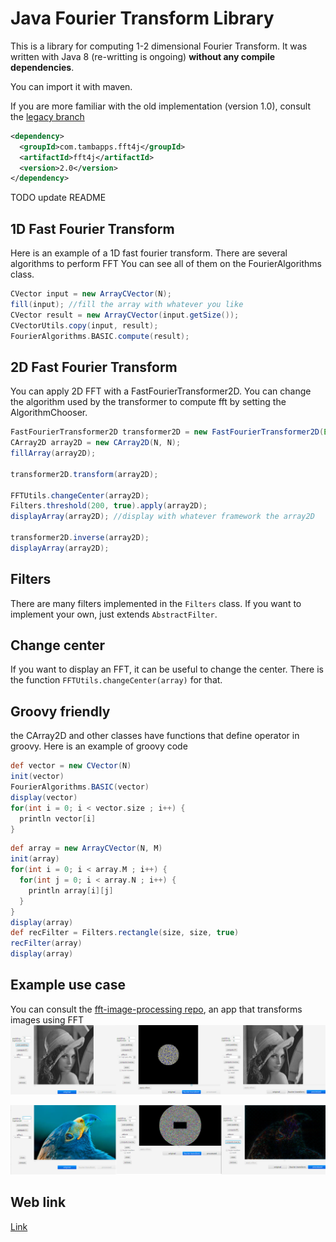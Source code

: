 
# Java Fourier Transform Library

This is a library for computing 1-2 dimensional Fourier Transform. It was written with Java 8 (re-writting is ongoing)
**without any compile dependencies**. 

You can import it with maven.

If you are more familiar with the old implementation (version 1.0), consult the [legacy branch](https://github.com/tambapps/fourier-transform-library/tree/legacy)
```xml
<dependency>
  <groupId>com.tambapps.fft4j</groupId>
  <artifactId>fft4j</artifactId>
  <version>2.0</version>
</dependency>
```

TODO update README
## 1D Fast Fourier Transform
Here is an example of a 1D fast fourier transform. There are several algorithms to perform FFT
You can see all of them on the FourierAlgorithms class.
```groovy
CVector input = new ArrayCVector(N);
fill(input); //fill the array with whatever you like
CVector result = new ArrayCVector(input.getSize());
CVectorUtils.copy(input, result);
FourierAlgorithms.BASIC.compute(result);
```

## 2D Fast Fourier Transform
You can apply 2D FFT with a FastFourierTransformer2D. You can change the algorithm used by the transformer
to compute fft by setting the AlgorithmChooser.
```groovy
FastFourierTransformer2D transformer2D = new FastFourierTransformer2D(Executors.newFixedThreadPool(4));
CArray2D array2D = new CArray2D(N, N);
fillArray(array2D);

transformer2D.transform(array2D);

FFTUtils.changeCenter(array2D);
Filters.threshold(200, true).apply(array2D);
displayArray(array2D); //display with whatever framework the array2D

transformer2D.inverse(array2D);
displayArray(array2D);
```
## Filters
There are many filters implemented in the `Filters` class. If you want to implement your own, just extends `AbstractFilter`.


## Change center
If you want to display an FFT, it can be useful to change the center. There is the function `FFTUtils.changeCenter(array)` for that.

## Groovy friendly
the CArray2D and other classes have functions that define operator in groovy. Here is an example of groovy code

```groovy
def vector = new CVector(N)
init(vector)
FourierAlgorithms.BASIC(vector)
display(vector)
for(int i = 0; i < vector.size ; i++) {
  println vector[i]
}
```

```groovy
def array = new ArrayCVector(N, M)
init(array)
for(int i = 0; i < array.M ; i++) {
  for(int j = 0; i < array.N ; i++) {
    println array[i][j]
  }
}
display(array)
def recFilter = Filters.rectangle(size, size, true)
recFilter(array)
display(array)
```

## Example use case
You can consult the [fft-image-processing repo](https://github.com/nelson888/fft-image-processing), an app that transforms images using FFT
![fft-image-processing-screenshot-1](https://raw.githubusercontent.com/nelson888/fft-image-processing/master/screenshots/sample1.png)

![fft-image-processing-screenshot-2](https://raw.githubusercontent.com/nelson888/fft-image-processing/master/screenshots/sample2.png)
## Web link

[Link](https://tambapps.github.io/fourier-transform-library/)
